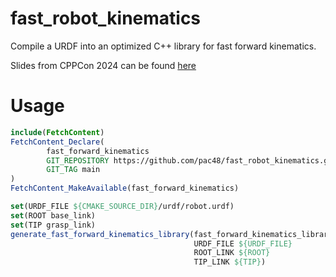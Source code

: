 # fast_robot_kinematics

Compile a URDF into an optimized C++ library for fast forward kinematics.

Slides from CPPCon 2024 can be found [here](https://pac48.github.io/cpp-con-2024/)

# Usage

```cmake
include(FetchContent)
FetchContent_Declare(
        fast_forward_kinematics
        GIT_REPOSITORY https://github.com/pac48/fast_robot_kinematics.git
        GIT_TAG main
)
FetchContent_MakeAvailable(fast_forward_kinematics)

set(URDF_FILE ${CMAKE_SOURCE_DIR}/urdf/robot.urdf)
set(ROOT base_link)
set(TIP grasp_link)
generate_fast_forward_kinematics_library(fast_forward_kinematics_library_{robots}
                                         URDF_FILE ${URDF_FILE}
                                         ROOT_LINK ${ROOT}
                                         TIP_LINK ${TIP})
```
